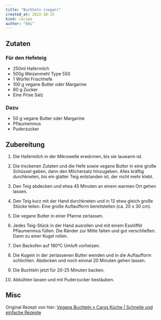 ```yaml
---
title: "Buchteln (vegan)"
created_at: 2022-10-15
kind: recipe
author: "Emi"
---
```


## Zutaten
### Für den Hefeteig
* 250ml Hafermilch
* 500g Weizenmehl Type 550
* 1 Würfel Frischhefe
* 100 g vegane Butter oder Margarine
* 80 g Zucker
* Eine Prise Salz
### Dazu
* 50 g vegane Butter oder Margarine
* Pflaumenmus
* Puderzucker

## Zubereitung
1. Die Hafermilch in der Mikrowelle erwärmen, bis sie lauwarm ist. 

2. Die trockenen Zutaten und die Hefe sowie vegane Butter in eine große Schüssel geben, dann den Milchersatz hinzugeben. Alles kräftig durchkneten, bis ein glatter Teig entstanden ist, der nicht mehr klebt. 

3. Den Teig abdecken und etwa 45 Minuten an einem warmen Ort gehen lassen. 

4. Den Teig kurz mit der Hand durchkneten und in 12 etwa gleich große Stücke teilen. Eine große Auflaufform bereitstellen (ca. 20 x 30 cm). 

6. Die vegane Butter in einer Pfanne zerlassen. 

7. Jedes Teig-Stück in der Hand ausrollen und mit einem Esslöffel Pflaumenmus füllen. Die Ränder zur Mitte falten und gut verschließen. Dann zu einer Kugel rollen. 

8. Den Backofen auf 180°C Umluft vorheizen. 


9. Die Kugeln in der zerlassenen Butter wenden und in die Auflaufform schlichten. Abdecken und noch einmal 20 Minuten gehen lassen. 

10. Die Buchteln jetzt für 20-25 Minuten backen. 

11. Abkühlen lassen und mit Puderzucker bestäuben.

## Misc
Original Rezept von hier: [Vegane Buchteln » Caros Küche | Schnelle und einfache Rezepte](https://caroskueche.de/rezepte/vegane-buchteln/)